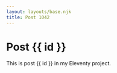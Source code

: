 ```yaml
---
layout: layouts/base.njk
title: Post 1042
---
```


# Post {{ id }}

This is post {{ id }} in my Eleventy project.
